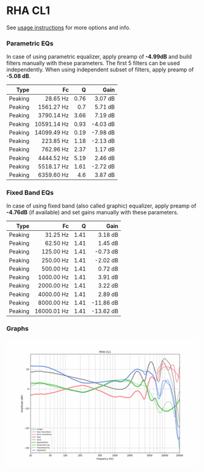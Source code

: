 # RHA CL1
See [usage instructions](https://github.com/jaakkopasanen/AutoEq#usage) for more options and info.

### Parametric EQs
In case of using parametric equalizer, apply preamp of **-4.99dB** and build filters manually
with these parameters. The first 5 filters can be used independently.
When using independent subset of filters, apply preamp of **-5.08 dB**.

| Type    | Fc          |    Q | Gain     |
|--------:|------------:|-----:|---------:|
| Peaking | 28.65 Hz    | 0.76 | 3.07 dB  |
| Peaking | 1561.27 Hz  | 0.7  | 5.71 dB  |
| Peaking | 3790.14 Hz  | 3.66 | 7.19 dB  |
| Peaking | 10591.14 Hz | 0.93 | -4.03 dB |
| Peaking | 14099.49 Hz | 0.19 | -7.98 dB |
| Peaking | 223.85 Hz   | 1.18 | -2.13 dB |
| Peaking | 762.96 Hz   | 2.37 | 1.17 dB  |
| Peaking | 4444.52 Hz  | 5.19 | 2.46 dB  |
| Peaking | 5518.17 Hz  | 1.61 | -2.72 dB |
| Peaking | 6359.60 Hz  | 4.6  | 3.87 dB  |

### Fixed Band EQs
In case of using fixed band (also called graphic) equalizer, apply preamp of **-4.76dB**
(if available) and set gains manually with these parameters.

| Type    | Fc          |    Q | Gain      |
|--------:|------------:|-----:|----------:|
| Peaking | 31.25 Hz    | 1.41 | 3.18 dB   |
| Peaking | 62.50 Hz    | 1.41 | 1.45 dB   |
| Peaking | 125.00 Hz   | 1.41 | -0.73 dB  |
| Peaking | 250.00 Hz   | 1.41 | -2.02 dB  |
| Peaking | 500.00 Hz   | 1.41 | 0.72 dB   |
| Peaking | 1000.00 Hz  | 1.41 | 3.91 dB   |
| Peaking | 2000.00 Hz  | 1.41 | 3.22 dB   |
| Peaking | 4000.00 Hz  | 1.41 | 2.89 dB   |
| Peaking | 8000.00 Hz  | 1.41 | -11.86 dB |
| Peaking | 16000.01 Hz | 1.41 | -13.62 dB |

### Graphs
![](./RHA%20CL1.png)